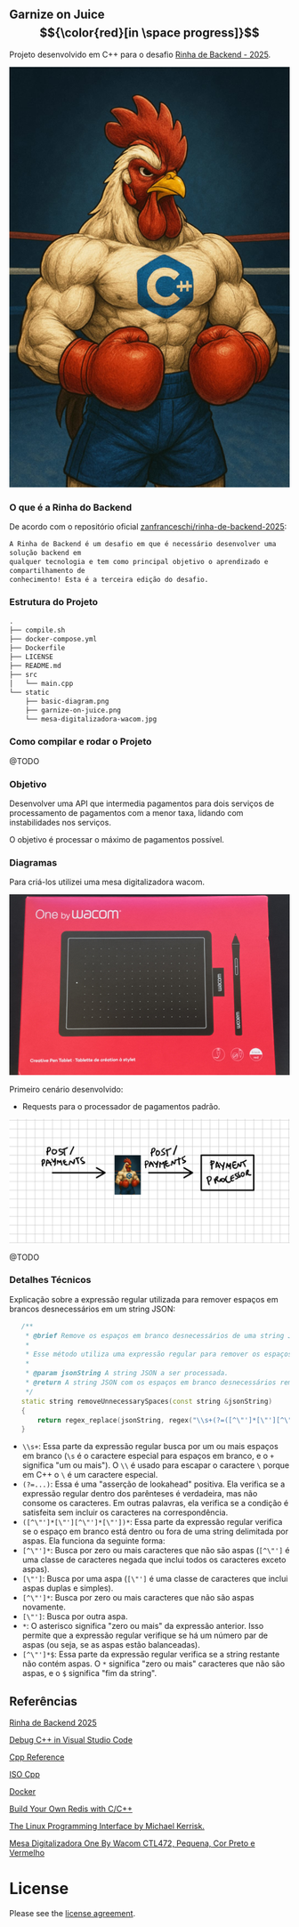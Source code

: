 ## Garnize on Juice $${\color{red}[in \space progress]}$$

Projeto desenvolvido em C++ para o desafio [Rinha de Backend - 2025](https://github.com/zanfranceschi/rinha-de-backend-2025).

![Garnize On Juice](static/garnize-on-juice.png)

### O que é a Rinha do Backend

De acordo com o repositório oficial [zanfranceschi/rinha-de-backend-2025](https://github.com/zanfranceschi/rinha-de-backend-2025):

```
A Rinha de Backend é um desafio em que é necessário desenvolver uma solução backend em 
qualquer tecnologia e tem como principal objetivo o aprendizado e compartilhamento de 
conhecimento! Esta é a terceira edição do desafio.

```

### Estrutura do Projeto

```
.
├── compile.sh
├── docker-compose.yml
├── Dockerfile
├── LICENSE
├── README.md
├── src
│   └── main.cpp
└── static
    ├── basic-diagram.png
    ├── garnize-on-juice.png
    └── mesa-digitalizadora-wacom.jpg
```

### Como compilar e rodar o Projeto

@TODO

### Objetivo

Desenvolver uma API que intermedia pagamentos para dois serviços de processamento de pagamentos com a menor taxa, lidando com instabilidades nos serviços. 

O objetivo é processar o máximo de pagamentos possível.

### Diagramas

Para criá-los utilizei uma mesa digitalizadora wacom.

![Wacom](static/mesa-digitalizadora-wacom.jpg)

Primeiro cenário desenvolvido:

- Requests para o processador de pagamentos padrão.

![Basic Diagram](static/basic-diagram.png)

@TODO

### Detalhes Técnicos

Explicação sobre a expressão regular utilizada para remover espaços em brancos desnecessários em um string JSON:

 ```c++
    /**
     * @brief Remove os espaços em branco desnecessários de uma string JSON.
     *
     * Esse método utiliza uma expressão regular para remover os espaços em branco que não estão dentro de strings delimitadas por aspas.
     *
     * @param jsonString A string JSON a ser processada.
     * @return A string JSON com os espaços em branco desnecessários removidos.
     */
    static string removeUnnecessarySpaces(const string &jsonString)
    {
        return regex_replace(jsonString, regex("\\s+(?=([^\"']*[\"'][^\"']*[\"'])*[^\"']*$"), "");
    }
 ```

- ``\\s+``: Essa parte da expressão regular busca por um ou mais espaços em branco (``\s`` é o caractere especial para espaços em branco, e o ``+`` significa "um ou mais"). O ``\\`` é usado para escapar o caractere ``\`` porque em C++ o ``\`` é um caractere especial.
- ``(?=...)``: Essa é uma "asserção de lookahead" positiva. Ela verifica se a expressão regular dentro dos parênteses é verdadeira, mas não consome os caracteres. Em outras palavras, ela verifica se a condição é satisfeita sem incluir os caracteres na correspondência.
- ``([^\"']*[\"'][^\"']*[\"'])*``: Essa parte da expressão regular verifica se o espaço em branco está dentro ou fora de uma string delimitada por aspas. Ela funciona da seguinte forma:
- ``[^\"']*``: Busca por zero ou mais caracteres que não são aspas (``[^\"']`` é uma classe de caracteres negada que inclui todos os caracteres exceto aspas).
- ``[\"']``: Busca por uma aspa (``[\"']`` é uma classe de caracteres que inclui aspas duplas e simples).
- ``[^\"']*``: Busca por zero ou mais caracteres que não são aspas novamente.
- ``[\"']``: Busca por outra aspa.
- ``*``: O asterisco significa "zero ou mais" da expressão anterior. Isso permite que a expressão regular verifique se há um número par de aspas (ou seja, se as aspas estão balanceadas).
- ``[^\"']*$``: Essa parte da expressão regular verifica se a string restante não contém aspas. O ``*`` significa "zero ou mais" caracteres que não são aspas, e o ``$`` significa "fim da string".



## Referências

[Rinha de Backend 2025](https://github.com/zanfranceschi/rinha-de-backend-2025)

[Debug C++ in Visual Studio Code](https://code.visualstudio.com/docs/cpp/cpp-debug)

[Cpp Reference](https://cppreference.com/)

[ISO Cpp](https://isocpp.org/)

[Docker](https://docs.docker.com/)

[Build Your Own Redis with C/C++](https://build-your-own.org/redis/)

[The Linux Programming Interface by Michael Kerrisk.](https://man7.org/tlpi/)

[Mesa Digitalizadora One By Wacom CTL472, Pequena, Cor Preto e Vermelho](https://www.mercadolivre.com.br/mesa-digitalizadora-one-by-wacom-ctl472-pequena-cor-preto-e-vermelho)

# License

Please see the [license agreement](https://github.com/julianomacielferreira/garnize-on-juice/blob/main/LICENSE).